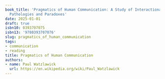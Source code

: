 ```yaml
---
book_title: 'Pragmatics of Human Communication: A Study of Interactional Patterns,
  Pathologies and Paradoxes'
date: 2025-01-01
draft: true
isbn10: 0393707075
isbn13: '9780393707076'
slug: pragmatics_of_human_communication
tags:
- communication
- reading
title: Pragmatics of Human Communication
authors:
- name: Paul Watzlawick
  url: https://en.wikipedia.org/wiki/Paul_Watzlawick
---
```





